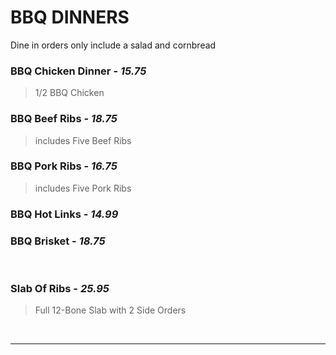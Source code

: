 # BBQ DINNERS

<Banner>Dine in orders only include a <router-link to="/menu/salads" class="white">salad</router-link> and cornbread</Banner>

### BBQ Chicken Dinner - *15.75*
> 1/2 BBQ Chicken
### BBQ Beef Ribs - *18.75*
> includes Five Beef Ribs
### BBQ Pork Ribs - *16.75*
> includes Five Pork Ribs
### BBQ Hot Links - *14.99*
### BBQ Brisket - *18.75*

<br>

### Slab Of Ribs - *25.95*
> Full 12-Bone Slab with 2 Side Orders

<br>
<hr>
<Available/>
<Disclaimer/>
